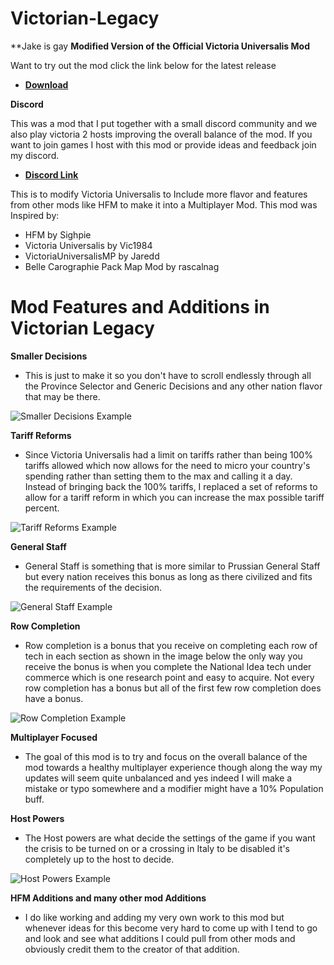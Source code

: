 # Victorian-Legacy
**Jake is gay 
**Modified Version of the Official Victoria Universalis Mod**

Want to try out the mod click the link below for the latest release
* [**Download**](https://github.com/SF-Jake/Victoria-Universalis-Modified/releases)

**Discord**

This was a mod that I put together with a small discord community and we also play victoria 2 hosts improving the overall balance of the mod. If you want to join games I host with this mod or provide ideas and feedback join my discord.

* [**Discord Link**](https://discord.gg/38DP7vuqtA)

This is to modify Victoria Universalis to Include more flavor and features from other mods like HFM to make it into a Multiplayer Mod. 
This mod was Inspired by:
- HFM by Sighpie
- Victoria Universalis by Vic1984 
- VictoriaUniversalisMP by Jaredd
- Belle Carographie Pack Map Mod by rascalnag

# Mod Features and Additions in Victorian Legacy
**Smaller Decisions**
- This is just to make it so you don't have to scroll endlessly through all the Province Selector and Generic Decisions and any other nation flavor that may be there.

![Smaller Decisions Example](https://media.moddb.com/images/members/5/4563/4562559/profile/ScreenShot11.png)

**Tariff Reforms**
- Since Victoria Universalis had a limit on tariffs rather than being 100% tariffs allowed which now allows for the need to micro your country's spending rather than setting them to the max and calling it a day. Instead of bringing back the 100% tariffs, I replaced a set of reforms to allow for a tariff reform in which you can increase the max possible tariff percent.

![Tariff Reforms Example](https://media.moddb.com/images/members/5/4563/4562559/profile/ScreenShot17.png)

**General Staff**
- General Staff is something that is more similar to Prussian General Staff but every nation receives this bonus as long as there civilized and fits the requirements of the decision.

![General Staff Example](https://media.moddb.com/images/members/5/4563/4562559/profile/ScreenShot20.png)

**Row Completion**
- Row completion is a bonus that you receive on completing each row of tech in each section as shown in the image below the only way you receive the bonus is when you complete the National Idea tech under commerce which is one research point and easy to acquire. Not every row completion has a bonus but all of the first few row completion does have a bonus.

![Row Completion Example](https://media.moddb.com/images/members/5/4563/4562559/profile/ScreenShot22.png)

**Multiplayer Focused**
- The goal of this mod is to try and focus on the overall balance of the mod towards a healthy multiplayer experience though along the way my updates will seem quite unbalanced and yes indeed I will make a mistake or typo somewhere and a modifier might have a 10% Population buff.

**Host Powers**
- The Host powers are what decide the settings of the game if you want the crisis to be turned on or a crossing in Italy to be disabled it's completely up to the host to decide.

![Host Powers Example](https://media.moddb.com/images/members/5/4563/4562559/profile/ScreenShot23.png)

**HFM Additions and many other mod Additions**
- I do like working and adding my very own work to this mod but whenever ideas for this become very hard to come up with I tend to go and look and see what additions I could pull from other mods and obviously credit them to the creator of that addition.
